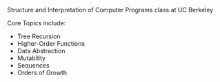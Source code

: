 Structure and Interpretation of Computer Programs class at UC Berkeley

Core Topics include:

- Tree Recursion
- Higher-Order Functions
- Data Abstraction
- Mutability
- Sequences
- Orders of Growth
